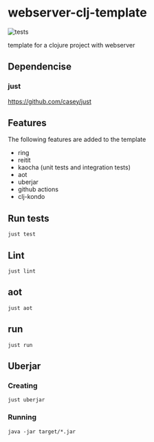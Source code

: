 # webserver-clj-template
![tests](https://github.com/furiel/webserver-clj-template/actions/workflows/clojure.yml/badge.svg)

template for a clojure project with webserver

## Dependencise

### just

https://github.com/casey/just

## Features

The following features are added to the template

* ring
* reitit
* kaocha (unit tests and integration tests)
* aot
* uberjar
* github actions
* clj-kondo

## Run tests

```
just test
```

## Lint

```
just lint
```

## aot

```
just aot
```

## run

```
just run
```

## Uberjar

### Creating

```
just uberjar
```

### Running

```
java -jar target/*.jar
```
